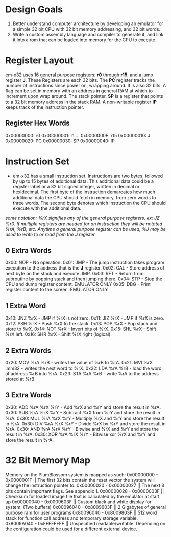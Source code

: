 # Design Goals
1. Better understand computer architecture by developing an emulator for a simple 32 bit CPU with 32 bit memory addressing, and 32 bit words.
2. Write a custom assembly language and compiler to generate it, and link it into a rom that can be loaded into memory for the CPU to execute.

# Register Layout
em-x32 uses 16 general purpose registers: **r0** through **r15**, and a jump register **J**. These Registers are each 32 bits. The **PC** register tracks the number of instructions since power on, wrapping around. It is also 32 bits. A flag can be set in memory with an address in general RAM at which to increment upon wrap around. The stack pointer, **SP** is a register that points to a 32 bit memory address in the stack RAM. A non-writable register **IP** keeps track of the instruction pointer. 
## Register Hex Words
0x00000000: r0
0x00000001: r1
...
0x0000000F: r15
0x00000010: J
0x00000020: PC
0x00000030: SP
0x00000040: IP

# Instruction Set
- em-x32 has a small instruction set. Instructions are two bytes, followed by up to 15 bytes of additional data. This additional data could be a register label or a 32 bit signed integer, written in decimal or hexidecimal. The first byte of the instruction demarcates how much additional data the CPU should fetch in memory, from zero words to three words. The second byte denotes which instruction the CPU should execute with the additional data.

*some notation: %rX signifies any of the general purpose registers. ex: JZ %r0. If multiple registers are needed for an instruction they will be notated %rA, %rB, etc. Anytime a general purpose register can be used, %J may be used to write to or read from the* **J** *register*

## 0 Extra Words
0x00: NOP               - No operation.
0x01: JMP               - The jump instruction takes program execution to the address that is the **J** register.
0x02: CAL               - Store address of next byte on the stack and execute JMP.
0x03: RET               - Return from subroutine by popping stack and then jumping there.
0x04: STP               - Stop the CPU and dump register content. EMULATOR ONLY
0x05: DBG               - Print register content to the screen. EMULATOR ONLY

## 1 Extra Word
0x10: JNZ %rX           - JMP if %rX is not zero.
0x11: JIZ %rX           - JMP if %rX is zero.
0x12: PSH %rX           - Push %rX to the stack.
0x13: POP %rX           - Pop stack and store to %rX.
0x14: NOT %rX           - Invert bits of %rX.
0x15: SHL %rX           - Shift %rX left.
0x16: SHR %rX           - Shift %rX right (logical).

## 2 Extra Words 
0x20: MOV %rA %rB       - writes the value of %rB to %rA.
0x21: MVI %rX imm32     - writes the next word to %rX.
0x22: LDA %rA %rB       - load the word at address %rB into %rA.
0x23: STA %rA %rB       - write %rA to the address stored at %rB.

## 3 Extra Words
0x30: ADD %rA %rX %rY   - Add         %rX and  %rY and store the result in %rA.
0x30: SUB %rA %rX %rY   - Subtract    %rX from %rY and store the result in %rA.
0x30: MUL %rA %rX %rY   - Multiply    %rX and  %rY and store the result in %rA.
0x30: DIV %rA %rX %rY   - Divide      %rX by   %rY and store the result in %rA.
0x30: AND %rA %rX %rY   - Bitwise and %rX and  %rY and store the result in %rA.
0x30: XOR %rA %rX %rY   - Bitwise xor %rX and  %rY and store the result in %rA.

# 32 Bit Memory Map
Memory on the PlumBlossom system is mapped as such:
0x00000000 - 0x0000001F || The first 32 bits contain the reset vector the system will change the instruction pointer to.
0x00000020 - 0x00000027 || The next 8 bits contain important flags. See appendix 1.
0x00000028 - 0x0000003F || Checksum for loaded image file that is calculated by the emulator at start up
0x00000040 - 0x0009603F || Custom black and white display for system. (Two buffers)
0x00096040 - 0x8009603F || 2 Gigabytes of general purpose ram for user programs
0x80096040 - 0x8009803F || 512 word stack for function call address and temporary storage variable.
0x8009A040 - 0xFFFFFFFF || Unspecified readable/writable. Depending on the configuration could be used for a different external device.
             
